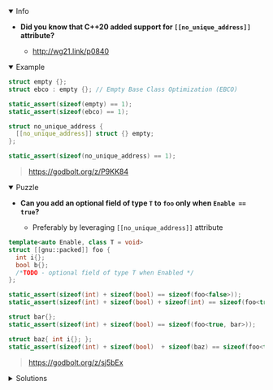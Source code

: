 <details open><summary>Info</summary><p>

* **Did you know that C++20 added support for `[[no_unique_address]]` attribute?**

  * http://wg21.link/p0840

</p></details><details open><summary>Example</summary><p>

```cpp
struct empty {};
struct ebco : empty {}; // Empty Base Class Optimization (EBCO)

static_assert(sizeof(empty) == 1);
static_assert(sizeof(ebco) == 1);

struct no_unique_address {
  [[no_unique_address]] struct {} empty;
};

static_assert(sizeof(no_unique_address) == 1);
```

> https://godbolt.org/z/P9KK84

</p></details><details open><summary>Puzzle</summary><p>

* **Can you add an optional field of type `T` to `foo` only when `Enable == true`?**

  * Preferably by leveraging `[[no_unique_address]]` attribute

```cpp
template<auto Enable, class T = void>
struct [[gnu::packed]] foo {
  int i{};
  bool b{};
  /*TODO - optional field of type T when Enabled */
};

static_assert(sizeof(int) + sizeof(bool) == sizeof(foo<false>));
static_assert(sizeof(int) + sizeof(bool) + sizeof(int) == sizeof(foo<true, int>));

struct bar{};
static_assert(sizeof(int) + sizeof(bool) == sizeof(foo<true, bar>));

struct baz{ int i{}; };
static_assert(sizeof(int) + sizeof(bool)  + sizeof(baz) == sizeof(foo<true, baz>));
```

> https://godbolt.org/z/sj5bEx

</p></details><details><summary>Solutions</summary><p>

</p></details>
